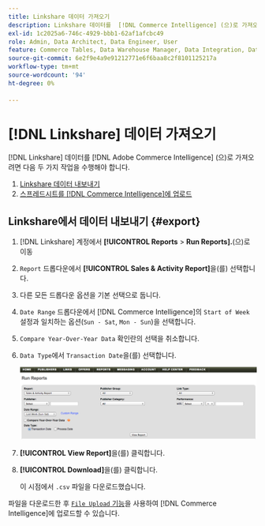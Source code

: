 ```yaml
---
title: Linkshare 데이터 가져오기
description: Linkshare 데이터를  [!DNL Commerce Intelligence] (으)로 가져오는 방법을 알아봅니다.
exl-id: 1c2025a6-746c-4929-bbb1-62af1afcbc49
role: Admin, Data Architect, Data Engineer, User
feature: Commerce Tables, Data Warehouse Manager, Data Integration, Data Import/Export
source-git-commit: 6e2f9e4a9e91212771e6f6baa8c2f8101125217a
workflow-type: tm+mt
source-wordcount: '94'
ht-degree: 0%

---
```


# [!DNL Linkshare] 데이터 가져오기

[!DNL Linkshare] 데이터를 [!DNL Adobe Commerce Intelligence] (으)로 가져오려면 다음 두 가지 작업을 수행해야 합니다.

1. [Linkshare 데이터 내보내기 ](#export)
1. [스프레드시트를  [!DNL Commerce Intelligence]에 업로드](../connecting-data/using-file-uploader.md)

## Linkshare에서 데이터 내보내기 {#export}

1. [!DNL Linkshare] 계정에서 **[!UICONTROL Reports** > **Run Reports].**(으)로 이동

1. `Report` 드롭다운에서 **[!UICONTROL Sales & Activity Report]**&#x200B;을(를) 선택합니다.

1. 다른 모든 드롭다운 옵션을 기본 선택으로 둡니다.

1. `Date Range` 드롭다운에서 [!DNL Commerce Intelligence]의 `Start of Week` 설정과 일치하는 옵션(`Sun - Sat`, `Mon - Sun`)을 선택합니다.

1. `Compare Year-Over-Year Data` 확인란의 선택을 취소합니다.

1. `Data Type`에서 `Transaction Date`을(를) 선택합니다.

   ![가져오기\_linkshare\_data.png](../../../assets/importing_linkshare_data.png)

1. **[!UICONTROL View Report]**&#x200B;을(를) 클릭합니다.

1. **[!UICONTROL Download]**&#x200B;을(를) 클릭합니다.

   이 시점에서 `.csv` 파일을 다운로드했습니다.

파일을 다운로드한 후 [`File Upload` 기능](../connecting-data/using-file-uploader.md)을 사용하여 [!DNL Commerce Intelligence]에 업로드할 수 있습니다.
